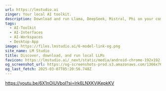 ```yaml
---
url: https://lmstudio.ai
zinger: Your local AI toolkit.
description: Download and run Llama, DeepSeek, Mistral, Phi on your computer.
tags:
  - AI-Toolkit
  - AI-Interfaces
  - AI-Workspaces
  - Desktop-App
image: https://files.lmstudio.ai/6-model-link-og.png
site_name: LM Studio
title: Discover, download, and run local LLMs
favicon: https://lmstudio.ai/_next/static/media/android-chrome-192x192.3a60873f.png
og_screenshot_url: https://og-screenshots-prod.s3.amazonaws.com/1366x768/80/false/6751d818724ffdd34db94495dff2ad1b8f9768ba269fb8575395e2fdc3884040.jpeg
og_last_fetch: 2025-03-07T05:20:56.748Z
---
```


https://youtu.be/6X1nOiUVboI?si=lrk6LNXKVjKepkKV
